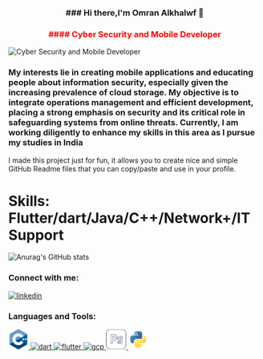 <h3 align="center">### Hi there,I'm Omran Alkhalwf 👋</h3>
<h3 align="center" style="color:red;">#### Cyber Security and Mobile Developer</h3>

![Cyber Security and Mobile Developer](https://media.licdn.com/dms/image/D5616AQG5oaaGNTKyqw/profile-displaybackgroundimage-shrink_350_1400/0/1706038903251?e=1714608000&v=beta&t=13pxfjpHn7Uy6ZeKA_J7ohsTt4kxWEmsB9SPkWqXfuc)

<h3>
My interests lie in creating mobile applications and educating people about information security, especially given the increasing prevalence of cloud storage. My objective is to integrate operations management and efficient development, placing a strong emphasis on security and its critical role in safeguarding systems from online threats. Currently, I am working diligently to enhance my skills in this area as I pursue my studies in India
</h3>



I made this project just for fun, it allows you to create nice and simple GitHub Readme files that you can copy/paste and use in your profile.

<h1> Skills:  Flutter/dart/Java/C++/Network+/IT Support </h1>  

![Anurag's GitHub stats](https://github-readme-stats.vercel.app/api?username=omranalkhalwf&show_icons=true)

<h3 align="left"> Connect with me: </h3>


[<img src='https://cdn.jsdelivr.net/npm/simple-icons@3.0.1/icons/linkedin.svg' alt='linkedin' height='40'>](https://www.linkedin.com/in/http://www.linkedin.com/in/omranalkhalwf/)  

<p align="left">
</p>
<h3 align="left"> Languages and Tools: </h3>
<p align="left"> <a href="https://www.w3schools.com/cpp/" target="_blank" rel="noreferrer"> <img src="https://raw.githubusercontent.com/devicons/devicon/master/icons/cplusplus/cplusplus-original.svg" alt="cplusplus" width="40" height="40"/> </a> <a href="https://dart.dev" target="_blank" rel="noreferrer"> <img src="https://www.vectorlogo.zone/logos/dartlang/dartlang-icon.svg" alt="dart" width="40" height="40"/> </a> <a href="https://flutter.dev" target="_blank" rel="noreferrer"> <img src="https://www.vectorlogo.zone/logos/flutterio/flutterio-icon.svg" alt="flutter" width="40" height="40"/> </a> <a href="https://cloud.google.com" target="_blank" rel="noreferrer"> <img src="https://www.vectorlogo.zone/logos/google_cloud/google_cloud-icon.svg" alt="gcp" width="40" height="40"/> </a> <a href="https://www.photoshop.com/en" target="_blank" rel="noreferrer"> <img src="https://raw.githubusercontent.com/devicons/devicon/master/icons/photoshop/photoshop-line.svg" alt="photoshop" width="40" height="40"/> </a> <a href="https://www.python.org" target="_blank" rel="noreferrer"> <img src="https://raw.githubusercontent.com/devicons/devicon/master/icons/python/python-original.svg" alt="python" width="40" height="40"/> </a> </p>
